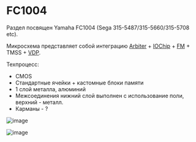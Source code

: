 # FC1004

Раздел посвящен Yamaha FC1004 (Sega 315-5487/315-5660/315-5708 etc).

Микросхема представляет собой интеграцию [Arbiter](/Arbiter/Readme.md) + [IOChip](/IOChip/Readme.md) + [FM](/FM/Readme.md) + TMSS + [VDP](/VDP/Readme.md).

Техпроцесс:
- CMOS
- Стандартные ячейки + кастомные блоки памяти
- 1 слой металла, алюминий
- Межсоединения нижний слой выполнен с использование поли, верхний - металл.
- Карманы - ?

![image](https://user-images.githubusercontent.com/15833655/188302362-324c0977-60ee-4835-9097-041dd24f35d6.png)

![image](https://user-images.githubusercontent.com/5828819/188603245-8203e1b9-5f73-41e3-9d17-36c9873bedba.png)
